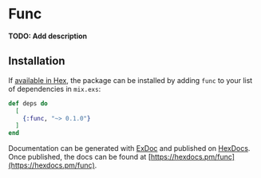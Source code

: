 # Func

**TODO: Add description**

## Installation

If [available in Hex](https://hex.pm/docs/publish), the package can be installed
by adding `func` to your list of dependencies in `mix.exs`:

```elixir
def deps do
  [
    {:func, "~> 0.1.0"}
  ]
end
```

Documentation can be generated with [ExDoc](https://github.com/elixir-lang/ex_doc)
and published on [HexDocs](https://hexdocs.pm). Once published, the docs can
be found at [https://hexdocs.pm/func](https://hexdocs.pm/func).

